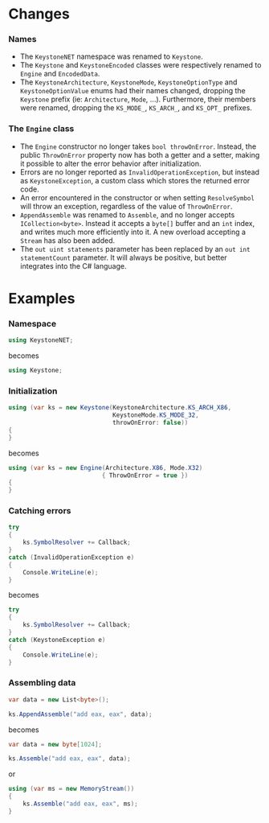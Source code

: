 # Changes

### Names
- The `KeystoneNET` namespace was renamed to `Keystone`.
- The `Keystone` and `KeystoneEncoded` classes were respectively renamed to `Engine` and `EncodedData`.
- The `KeystoneArchitecture`, `KeystoneMode`, `KeystoneOptionType` and `KeystoneOptionValue` enums had their names changed, dropping the `Keystone` prefix (ie: `Architecture`, `Mode`, ...). Furthermore, their members were renamed, dropping the `KS_MODE_`, `KS_ARCH_`, and `KS_OPT_` prefixes.

### The `Engine` class
- The `Engine` constructor no longer takes `bool throwOnError`. Instead, the public `ThrowOnError` property now has both a getter and a setter, making it possible to alter the error behavior after initialization.
- Errors are no longer reported as `InvalidOperationException`, but instead as `KeystoneException`, a custom class which stores the returned error code.
- An error encountered in the constructor or when setting `ResolveSymbol` will throw an exception, regardless of the value of `ThrowOnError`.
- `AppendAssemble` was renamed to `Assemble`, and no longer accepts `ICollection<byte>`. Instead it accepts a `byte[]` buffer and an `int` index, and writes much more efficiently into it. A new overload accepting a `Stream` has also been added.
- The `out uint statements` parameter has been replaced by an `out int statementCount` parameter. It will always be positive, but better integrates into the C# language.

# Examples

### Namespace
```csharp
using KeystoneNET;
```
becomes
```csharp
using Keystone;
```

### Initialization
```csharp
using (var ks = new Keystone(KeystoneArchitecture.KS_ARCH_X86,
                             KeystoneMode.KS_MODE_32,
                             throwOnError: false))
{
}
```
becomes
```csharp
using (var ks = new Engine(Architecture.X86, Mode.X32)
                          { ThrowOnError = true })
{
}
```

### Catching errors
```csharp
try
{
    ks.SymbolResolver += Callback;
}
catch (InvalidOperationException e)
{
    Console.WriteLine(e);
}
```
becomes
```csharp
try
{
    ks.SymbolResolver += Callback;
}
catch (KeystoneException e)
{
    Console.WriteLine(e);
}
```

### Assembling data
```csharp
var data = new List<byte>();

ks.AppendAssemble("add eax, eax", data);
```
becomes
```csharp
var data = new byte[1024];

ks.Assemble("add eax, eax", data);
```
or
```csharp
using (var ms = new MemoryStream())
{
    ks.Assemble("add eax, eax", ms);
}
```
